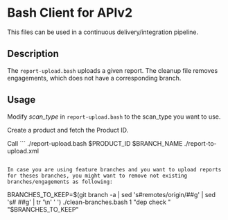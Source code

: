# Bash Client for APIv2
This files can be used in a continuous delivery/integration pipeline.

## Description
The `report-upload.bash` uploads a given report.
The cleanup file removes engagements, which does not have a corresponding branch.

## Usage
Modify _scan_type_ in `report-upload.bash` to the scan_type you want to use.

Create a product and fetch the Product ID.

Call ```
./report-upload.bash $PRODUCT_ID $BRANCH_NAME ./report-to-upload.xml
```

In case you are using feature branches and you want to upload reports for theses branches, you might want to remove not existing branches/engagements as following:
```
BRANCHES_TO_KEEP=$(git branch -a | sed 's#remotes/origin/##g' | sed 's# ##g' | tr '\n' ' ')
./clean-branches.bash 1 "dep check " "$BRANCHES_TO_KEEP"
```
